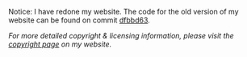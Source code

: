 Notice: I have redone my website. The code for the old version of my website can be found on commit [dfbbd63](https://github.com/waitblock/waitblock.github.io/tree/dfbbd638e52172f3dce7f923cf1bb959e186967d).

*For more detailed copyright & licensing information, please visit the [copyright page](https://waitblock.github.io/copyright.html) on my website.*